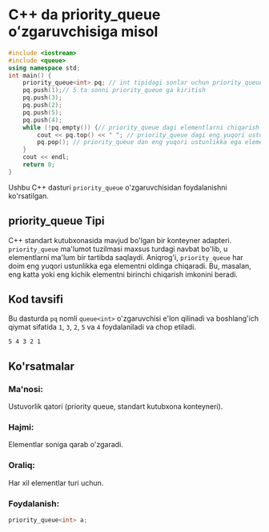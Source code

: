 # C++ da priority_queue oʻzgaruvchisiga misol
```cpp
#include <iostream>
#include <queue>
using namespace std;
int main() {
    priority_queue<int> pq; // int tipidagi sonlar uchun priority_queue yaratish
    pq.push(1);// 5 ta sonni priority_queue ga kiritish
    pq.push(3);
    pq.push(2);
    pq.push(5);
    pq.push(4);
    while (!pq.empty()) {// priority_queue dagi elementlarni chiqarish
        cout << pq.top() << " "; // priority_queue dagi eng yuqori ustunlikka ega elementni chop etish
        pq.pop(); // priority_queue dan eng yuqori ustunlikka ega elementni o'chirish
    }
    cout << endl;
    return 0;
}
```
Ushbu C++ dasturi `priority_queue` o'zgaruvchisidan foydalanishni ko'rsatilgan.
## priority_queue Tipi
C++ standart kutubxonasida mavjud bo'lgan bir konteyner adapteri. `priority_queue` ma'lumot tuzilmasi maxsus turdagi navbat bo'lib, u elementlarni ma'lum bir tartibda saqlaydi. 
Aniqrog'i, `priority_queue` har doim eng yuqori ustunlikka ega elementni oldinga chiqaradi. 
Bu, masalan, eng katta yoki eng kichik elementni birinchi chiqarish imkonini beradi.
## Kod tavsifi
Bu dasturda `pq` nomli `queue<int>` o'zgaruvchisi e'lon qilinadi va boshlang'ich qiymat sifatida `1`, `3`, `2`, `5` va `4` foydalaniladi va chop etiladi.
```console
5 4 3 2 1
```
## Ko'rsatmalar
### Ma'nosi:
Ustuvorlik qatori (priority queue, standart kutubxona konteyneri).
### Hajmi:
Elementlar soniga qarab o'zgaradi.
### Oraliq:
Har xil elementlar turi uchun.
### Foydalanish:
```cpp
priority_queue<int> a;
```
